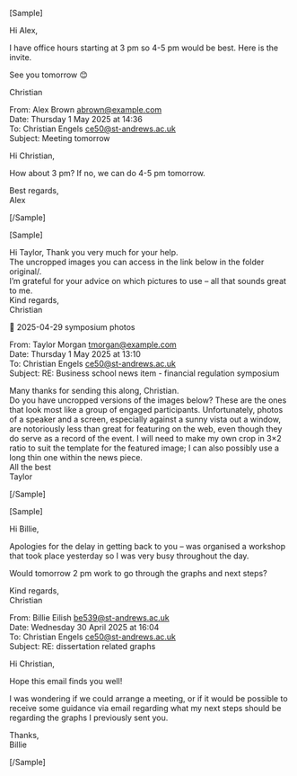 [Sample]

Hi Alex,

I have office hours starting at 3 pm so 4-5 pm would be best. Here is the invite.

See you tomorrow 😊

Christian

From: Alex Brown [abrown@example.com](mailto:abrown@example.com)  
Date: Thursday 1 May 2025 at 14:36  
To: Christian Engels [ce50@st-andrews.ac.uk](mailto:ce50@st-andrews.ac.uk)  
Subject: Meeting tomorrow

Hi Christian,

How about 3 pm? If no, we can do 4-5 pm tomorrow.

Best regards,  
Alex

[/Sample]

[Sample]

Hi Taylor,
Thank you very much for your help.  
The uncropped images you can access in the link below in the folder original/.  
I’m grateful for your advice on which pictures to use – all that sounds great to me.  
Kind regards,  
Christian

📁 2025-04-29 symposium photos

From: Taylor Morgan [tmorgan@example.com](mailto:tmorgan@example.com)  
Date: Thursday 1 May 2025 at 13:10  
To: Christian Engels [ce50@st-andrews.ac.uk](mailto:ce50@st-andrews.ac.uk)  
Subject: RE: Business school news item - financial regulation symposium

Many thanks for sending this along, Christian.  
Do you have uncropped versions of the images below? These are the ones that look most like a group of engaged participants. Unfortunately, photos of a speaker and a screen, especially against a sunny vista out a window, are notoriously less than great for featuring on the web, even though they do serve as a record of the event. I will need to make my own crop in 3×2 ratio to suit the template for the featured image; I can also possibly use a long thin one within the news piece.  
All the best  
Taylor

[/Sample]

[Sample]

Hi Billie,

Apologies for the delay in getting back to you – was organised a workshop that took place yesterday so I was very busy throughout the day.

Would tomorrow 2 pm work to go through the graphs and next steps?

Kind regards,  
Christian

From: Billie Eilish [be539@st-andrews.ac.uk](mailto:be539@st-andrews.ac.uk)  
Date: Wednesday 30 April 2025 at 16:04  
To: Christian Engels [ce50@st-andrews.ac.uk](mailto:ce50@st-andrews.ac.uk)  
Subject: RE: dissertation related graphs

Hi Christian,

Hope this email finds you well!

I was wondering if we could arrange a meeting, or if it would be possible to receive some guidance via email regarding what my next steps should be regarding the graphs I previously sent you.

Thanks,  
Billie

[/Sample]
